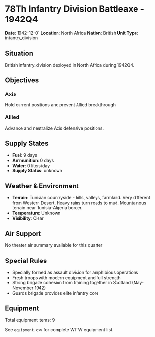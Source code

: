 # 78Th Infantry Division Battleaxe - 1942Q4

**Date**: 1942-12-01
**Location**: North Africa
**Nation**: British
**Unit Type**: infantry_division

## Situation

British infantry_division deployed in North Africa during 1942Q4.

## Objectives

### Axis
Hold current positions and prevent Allied breakthrough.

### Allied
Advance and neutralize Axis defensive positions.

## Supply States

- **Fuel**: 9 days
- **Ammunition**: 0 days
- **Water**: 0 liters/day
- **Supply Status**: unknown

## Weather & Environment

- **Terrain**: Tunisian countryside - hills, valleys, farmland. Very different from Western Desert. Heavy rains turn roads to mud. Mountainous terrain near Tunisia-Algeria border.
- **Temperature**: Unknown
- **Visibility**: Clear

## Air Support

No theater air summary available for this quarter

## Special Rules

- Specially formed as assault division for amphibious operations
- Fresh troops with modern equipment and full strength
- Strong brigade cohesion from training together in Scotland (May-November 1942)
- Guards brigade provides elite infantry core

## Equipment

Total equipment items: 9

See `equipment.csv` for complete WITW equipment list.
